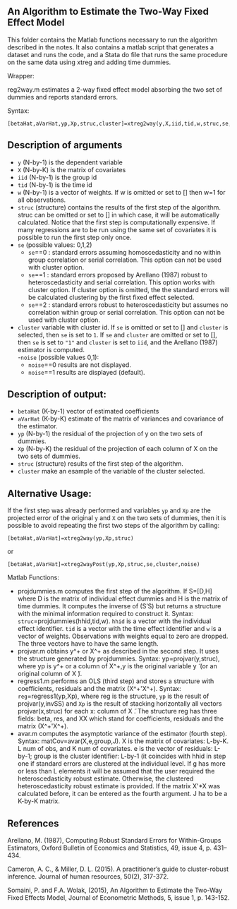 ## An Algorithm to Estimate the Two-Way Fixed Effect Model

This folder contains the Matlab functions necessary to run the algorithm described in the notes. It also contains a matlab script that generates a dataset and runs the code, and a Stata do file that runs the same procedure on the same data using xtreg and adding time dummies.

Wrapper:

reg2way.m estimates a 2-way fixed effect model absorbing the two set of dummies and reports standard errors. 

Syntax:

```
[betaHat,aVarHat,yp,Xp,struc,cluster]=xtreg2way(y,X,iid,tid,w,struc,se,cluster,noise)
```
## Description of arguments

- `y` (N-by-1) is the dependent variable
- `X` (N-by-K) is the matrix of covariates
- `iid` (N-by-1) is the group id
- `tid` (N-by-1) is the time id
- `w` (N-by-1) is a vector of weights. If w is omitted or set to [] then w=1 for all observations.
- `struc` (structure) contains the results of the first step of the  algorithm. struc can be omitted or set to [] in which case, it will be automatically calculated. Notice that the first step is computationally expensive. If many regressions are to be run using the same set of covariates it is possible to run the first step only once. 
- `se` (possible values: 0,1,2) 
	- `se`==0 : standard errors assuming homoscedasticity and no within  group correlation or serial correlation. This option can not be used with cluster option.
	- `se`==1 : standard errors  proposed by Arellano (1987) robust to heteroscedasticity and serial correlation. This option works with cluster option. If cluster option is omitted, the the standard errors will be calculated clustering by the first fixed effect selected. 
	- `se`==2 : standard errors robust to heteroscedasticity but assumes no correlation within group or serial correlation. This option can not be used with cluster option.
- `cluster` variable with cluster id. If `se` is omitted or set to [] and `cluster` is selected, then `se` is set to `1`. If `se` and `cluster` are omitted or set to [], then `se` is set to `"1"` and `cluster` is set to `iid`, and the Arellano (1987) estimator is computed.  
-`noise` (possible values 0,1):
	- `noise`==0 results are not displayed. 
	- `noise`==1 results are displayed (default). 

## Description of output:

- `betaHat` (K-by-1) vector of estimated coefficients
- `aVarHat` (K-by-K) estimate of the matrix of variances and covariance of  the estimator.
- `yp` (N-by-1) the residual of the projection of y on the two sets of  dummies.
- `Xp` (N-by-K) the residual of the projection of each column of X on the two  sets of dummies.
- `struc` (structure) results of the first step of the algorithm.
- `cluster` make an esample of the variable of the cluster selected. 

## Alternative Usage:

If the first step was already performed and variables `yp` and `Xp` are  the projected error of the original `y` and `X` on the two sets of  dummies, then it is possible to avoid repeating the first two steps of the algorithm by calling:

```[betaHat,aVarHat]=xtreg2way(yp,Xp,struc)  ```

or

```[betaHat,aVarHat]=xtreg2wayPost(yp,Xp,struc,se,cluster,noise)```

Matlab Functions:

- projdummies.m computes the first step of the algorithm. If S=[D,H] where D is the matrix of individual effect dummies and H is the matrix of time dummies. It computes the inverse of (S’S) but returns a structure with the minimal information required to construct it. Syntax: `struc`=projdummies(hhid,tid,w). `hhid` is a vector with the individual effect identifier. `tid` is a vector with the time effect identifier and `w` is a vector of weights. Observations with weights equal to zero are dropped. The three vectors have to have the same length. 
- projvar.m obtains y^+  or X^+ as described in the second step. It uses the structure generated by projdummies. Syntax: yp=projvar(y,struc), where yp is y^+  or a column of X^+,y is the original variable y ̃ (or an original column of X ̃). 
- regress1.m performs an OLS (third step) and stores a structure with coefficients, residuals and the matrix (X^+'X^+). Syntax: `reg`=regress1(yp,Xp), where reg is the structure, `yp` is the result of projvar(y,invSS) and `Xp` is the result of stacking horizontally all vectors projvar(x,struc) for each x: column of X ̃. The structure reg has three fields: beta, res, and XX which stand for coefficients, residuals and the matrix (X^+'X^+).
- avar.m computes the asymptotic variance of the estimator (fourth step). Syntax: matCov=avar(X,e,group,J). X is the matrix of covariates: L-by-K. L num of obs, and K num of covariates. e is the vector of residuals: L-by-1; group is the cluster identifier: L-by-1 (it coincides with hhid in step one if standard errors are clustered at the individual level. If g has more or less than L elements it will be assumed that the user required the heteroscedasticity robust estimate. Otherwise, the clustered heteroscedasticity robust estimate is provided. If the matrix X'*X was calculated before, it can be entered as the fourth argument. J ha to be a K-by-K matrix.

## References

Arellano, M. (1987), Computing Robust Standard Errors for Within-Groups Estimators, Oxford Bulletin of Economics and
Statistics, 49, issue 4, p. 431–434. 

Cameron, A. C., & Miller, D. L. (2015). A practitioner’s guide to cluster-robust inference. Journal of human resources, 50(2), 317-372.

Somaini, P. and F.A. Wolak, (2015), An Algorithm to Estimate the Two-Way Fixed Effects Model, Journal of Econometric Methods, 5, issue 1, p. 143-152.


